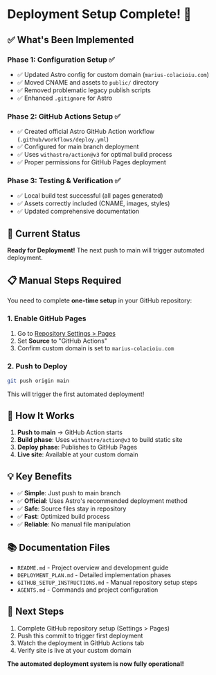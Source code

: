 # Deployment Setup Complete! 🚀

## ✅ What's Been Implemented

### Phase 1: Configuration Setup ✅
- ✅ Updated Astro config for custom domain (`marius-colacioiu.com`)
- ✅ Moved CNAME and assets to `public/` directory
- ✅ Removed problematic legacy publish scripts
- ✅ Enhanced `.gitignore` for Astro

### Phase 2: GitHub Actions Setup ✅
- ✅ Created official Astro GitHub Action workflow (`.github/workflows/deploy.yml`)
- ✅ Configured for main branch deployment
- ✅ Uses `withastro/action@v3` for optimal build process
- ✅ Proper permissions for GitHub Pages deployment

### Phase 3: Testing & Verification ✅
- ✅ Local build test successful (all pages generated)
- ✅ Assets correctly included (CNAME, images, styles)
- ✅ Updated comprehensive documentation

## 🎯 Current Status

**Ready for Deployment!** The next push to main will trigger automated deployment.

## 📋 Manual Steps Required

You need to complete **one-time setup** in your GitHub repository:

### 1. Enable GitHub Pages
1. Go to [Repository Settings > Pages](https://github.com/colmarius/colmarius.github.io/settings/pages)
2. Set **Source** to "GitHub Actions" 
3. Confirm custom domain is set to `marius-colacioiu.com`

### 2. Push to Deploy
```bash
git push origin main
```

This will trigger the first automated deployment!

## 🔧 How It Works

1. **Push to main** → GitHub Action starts
2. **Build phase**: Uses `withastro/action@v3` to build static site
3. **Deploy phase**: Publishes to GitHub Pages
4. **Live site**: Available at your custom domain

## 💡 Key Benefits

- ✅ **Simple**: Just push to main branch
- ✅ **Official**: Uses Astro's recommended deployment method
- ✅ **Safe**: Source files stay in repository
- ✅ **Fast**: Optimized build process
- ✅ **Reliable**: No manual file manipulation

## 📚 Documentation Files

- `README.md` - Project overview and development guide
- `DEPLOYMENT_PLAN.md` - Detailed implementation phases
- `GITHUB_SETUP_INSTRUCTIONS.md` - Manual repository setup steps
- `AGENTS.md` - Commands and project configuration

## 🎉 Next Steps

1. Complete GitHub repository setup (Settings > Pages)
2. Push this commit to trigger first deployment
3. Watch the deployment in GitHub Actions tab
4. Verify site is live at your custom domain

**The automated deployment system is now fully operational!**

